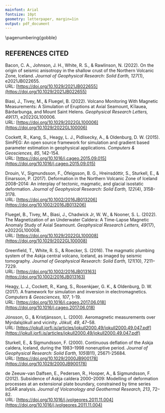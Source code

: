 ```yaml
---
mainfont: Arial
fontsize: 10pt
geometry: letterpaper, margin=1in
output: pdf_document
---
```

\pagenumbering{gobble}

## REFERENCES CITED

Bacon, C. A., Johnson, J. H., White, R. S., & Rawlinson, N. (2022). On the origin of seismic anisotropy in the shallow crust of the Northern Volcanic Zone, Iceland. *Journal of Geophysical Research: Solid Earth, 127*(1), e2021JB022655.  
URL: [https://doi.org/10.1029/2021JB022655](https://doi.org/10.1029/2021JB022655)

Biasi, J., Tivey, M., & Fluegel, B. (2022). Volcano Monitoring With Magnetic Measurements: A Simulation of Eruptions at Axial Seamount, Kīlauea, Bárðarbunga, and Mount Saint Helens. *Geophysical Research Letters, 49*(17), e2022GL100006.  
URL: [https://doi.org/10.1029/2022GL100006](https://doi.org/10.1029/2022GL100006)

Cockett, R., Kang, S., Heagy, L. J., Pidlisecky, A., & Oldenburg, D. W. (2015). SimPEG: An open source framework for simulation and gradient based parameter estimation in geophysical applications. *Computers & Geosciences, 85*, 142-154.  
URL: [https://doi.org/10.1016/j.cageo.2015.09.015](https://doi.org/10.1016/j.cageo.2015.09.015)

Drouin, V., Sigmundsson, F., Ófeigsson, B. G., Hreinsdóttir, S., Sturkell, E., & Einarsson, P. (2017). Deformation in the Northern Volcanic Zone of Iceland 2008–2014: An interplay of tectonic, magmatic, and glacial isostatic deformation. *Journal of Geophysical Research: Solid Earth, 122*(4), 3158-3178.  
URL: [https://doi.org/10.1002/2016JB013206](https://doi.org/10.1002/2016JB013206)

Fluegel, B., Tivey, M., Biasi, J., Chadwick Jr, W. W., & Nooner, S. L. (2022). The Magnetization of an Underwater Caldera: A Time-Lapse Magnetic Anomaly Study of Axial Seamount. *Geophysical Research Letters, 49*(17), e2022GL100008.  
URL: [https://doi.org/10.1029/2022GL100008](https://doi.org/10.1029/2022GL100008)

Greenfield, T., White, R. S., & Roecker, S. (2016). The magmatic plumbing system of the Askja central volcano, Iceland, as imaged by seismic tomography. *Journal of Geophysical Research: Solid Earth, 121*(10), 7211–7229.  
URL: [https://doi.org/10.1002/2016JB013163](https://doi.org/10.1002/2016JB013163)

Heagy, L. J., Cockett, R., Kang, S., Rosenkjaer, G. K., & Oldenburg, D. W. (2017). A framework for simulation and inversion in electromagnetics. *Computers & Geosciences, 107*, 1-19.  
URL: [https://doi.org/10.1016/j.cageo.2017.06.018](https://doi.org/10.1016/j.cageo.2017.06.018)

Jónsson, G., & Kristjánsson, L. (2000). Aeromagnetic measurements over Mýrdalsjökull and vicinity. *Jökull, 49*, 47–58.  
URL: [https://jokull.jorfi.is/articles/jokull2000.49/jokull2000.49.047.pdf](https://jokull.jorfi.is/articles/jokull2000.49/jokull2000.49.047.pdf)

Sturkell, E., & Sigmundsson, F. (2000). Continuous deflation of the Askja caldera, Iceland, during the 1983–1998 noneruptive period. *Journal of Geophysical Research: Solid Earth, 105*(B11), 25671-25684.  
URL: [https://doi.org/10.1029/2000JB900178](https://doi.org/10.1029/2000JB900178)

de Zeeuw-van Dalfsen, E., Pedersen, R., Hooper, A., & Sigmundsson, F. (2012). Subsidence of Askja caldera 2000–2009: Modelling of deformation processes at an extensional plate boundary, constrained by time series InSAR analysis. *Journal of Volcanology and Geothermal Research, 213*, 72–82.  
URL: [https://doi.org/10.1016/j.jvolgeores.2011.11.004](https://doi.org/10.1016/j.jvolgeores.2011.11.004)
